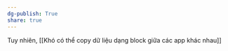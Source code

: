 ```yaml
---
dg-publish: True
share: true
---
```

Tuy nhiên, [[Khó có thể copy dữ liệu dạng block giữa các app khác nhau]]
